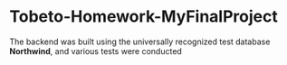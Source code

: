 # Tobeto-Homework-MyFinalProject

The backend was built using the universally recognized test database **Northwind**, and various tests were conducted
